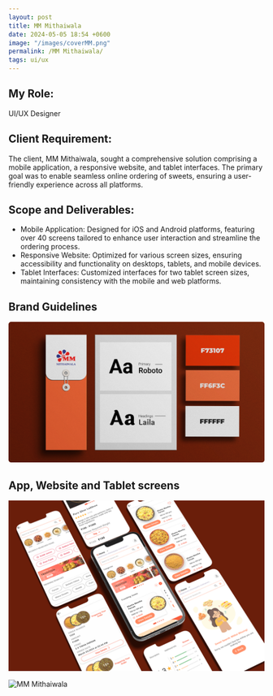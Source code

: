 ```yaml
---
layout: post
title: MM Mithaiwala
date: 2024-05-05 18:54 +0600
image: "/images/coverMM.png"
permalink: /MM Mithaiwala/
tags: ui/ux
---
```


## My Role:

UI/UX Designer

## Client Requirement:

The client, MM Mithaiwala, sought a comprehensive solution comprising a mobile application, a responsive website, and tablet interfaces. The primary goal was to enable seamless online ordering of sweets, ensuring a user-friendly experience across all platforms.

## Scope and Deliverables:

 - Mobile Application: Designed for iOS and Android platforms, featuring over 40 screens tailored to enhance user interaction and streamline the ordering process.
 - Responsive Website: Optimized for various screen sizes, ensuring accessibility and functionality on desktops, tablets, and mobile devices.
 - Tablet Interfaces: Customized interfaces for two tablet screen sizes, maintaining consistency with the mobile and web platforms.

## Brand Guidelines

![MM Mithaiwala](../images/Brandg.png)

## App, Website and Tablet screens

![MM Mithaiwala](../images/MMobile.png)

![MM Mithaiwala](../images/MMTAB.png)
